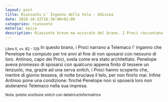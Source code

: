 ```yaml
---
layout: post
title: Riassunto L' Inganno della tela - Odissea
date: 2020-10-22T16:30:00+02:00
categories: riassunto
materia: epica
description: Riassunto breve ma accurato del brano. I Proci raccontano a Telemaco l' inganno della tela che Penelope ha compiuto per non sposarsi con nessuno di loro. L' inganno della Tela è un brano dell' Odissea, probabilmente non scritta da Omero ma retaggio della produzione artistica di vari aedi trasmessa per via orale per secoli.
---
```

<sub> Libro II, vv. 82 - 128</sub>
In questo brano, i Proci narrano a Telemaco l' inganno che Penelope ha compiuto per tre anni al fine di non sposarsi con nessuno di loro. Antinoo, capo dei Proci, svela come era stato architettato. Penelope aveva promesso di sposarsi con qualcuno appena finito di tessere un lenzuolo, ma, grazie ad una serva snitch, i Proci hanno scoperto che, mentre di giorno tesseva, di notte bruciava il telo, per non finirlo mai. Infine Antinoo pone una condizione: finché Penelope non si sposerà loro non aiuteranno Telemaco nella sua impresa.

<sub> Nota: potete sostituire snitch con delatrice/informatrice </sub>
